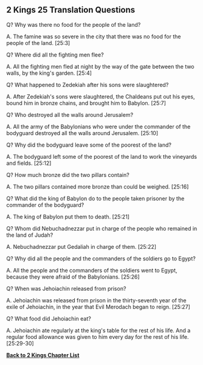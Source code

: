 ## 2 Kings 25 Translation Questions ##

Q? Why was there no food for the people of the land?

A. The famine was so severe in the city that there was no food for the people of the land. [25:3]

Q? Where did all the fighting men flee?

A. All the fighting men fled at night by the way of the gate between the two walls, by the king's garden. [25:4]

Q? What happened to Zedekiah after his sons were slaughtered?

A. After Zedekiah's sons were slaughtered, the Chaldeans put out his eyes, bound him in bronze chains, and brought him to Babylon. [25:7]

Q? Who destroyed all the walls around Jerusalem?

A. All the army of the Babylonians who were under the commander of the bodyguard destroyed all the walls around Jerusalem. [25:10]

Q? Why did the bodyguard leave some of the poorest of the land?

A. The bodyguard left some of the poorest of the land to work the vineyards and fields. [25:12]

Q? How much bronze did the two pillars contain?

A. The two pillars contained more bronze than could be weighed. [25:16]

Q? What did the king of Babylon do to the people taken prisoner by the commander of the bodyguard?

A. The king of Babylon put them to death. [25:21]

Q? Whom did Nebuchadnezzar put in charge of the people who remained in the land of Judah?

A. Nebuchadnezzar put Gedaliah in charge of them. [25:22]

Q? Why did all the people and the commanders of the soldiers go to Egypt?

A. All the people and the commanders of the soldiers went to Egypt, because they were afraid of the Babylonians. [25:26]

Q? When was Jehoiachin released from prison?

A. Jehoiachin was released from prison in the thirty-seventh year of the exile of Jehoiachin, in the year that Evil Merodach began to reign. [25:27]

Q? What food did Jehoiachin eat?

A. Jehoiachin ate regularly at the king's table for the rest of his life. And a regular food allowance was given to him every day for the rest of his life. [25:29-30]

__[Back to 2 Kings Chapter List](./)__

